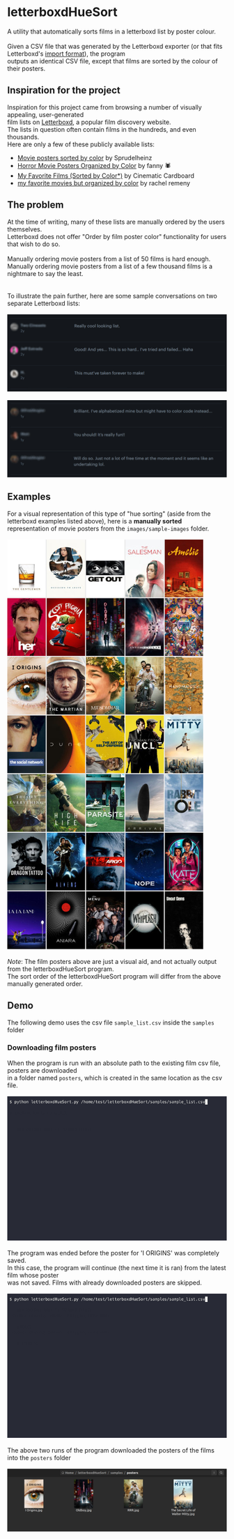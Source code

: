 # letterboxdHueSort

A utility that automatically sorts films in a letterboxd list by poster colour.
\
\
Given a CSV file that was generated by the Letterboxd exporter (or that fits Letterboxd's [import format](https://letterboxd.com/about/importing-data/)), the program
\
outputs an identical CSV file, except that films are sorted by the colour of their posters.

## Inspiration for the project

Inspiration for this project came from browsing a number of visually appealing, user-generated
\
film lists on [Letterboxd](https://letterboxd.com/), a popular film discovery website.
\
The lists in question often contain films in the hundreds, and even thousands.
\
Here are only a few of these publicly available lists:

- [Movie posters sorted by color](https://letterboxd.com/sprudelheinz/list/movie-posters-sorted-by-color/) by Sprudelheinz
- [Horror Movie Posters Organized by Color](https://letterboxd.com/cwspnn/list/horror-movie-posters-organized-by-color-1/) by  fanny 🕷
- [My Favorite Films (Sorted by Color*)](https://letterboxd.com/cinemacardboard/list/my-favorite-films-sorted-by-color/) by  Cinematic Cardboard
- [my favorite movies but organized by color](https://letterboxd.com/rachel_remeny/list/my-favorite-movies-but-organized-by-color/) by  rachel remeny

## The problem

At the time of writing, many of these lists are manually ordered by the users themselves.
\
Letterboxd does not offer "Order by film poster color" functionality for users that wish to do so.
\
\
Manually ordering movie posters from a list of 50 films is hard enough.
\
Manually ordering movie posters from a list of a few thousand films is a nightmare to say the least.
\
\
\
To illustrate the pain further, here are some sample conversations on two separate Letterboxd lists:
\
\
![user-tried-to-sort-by-color-but-failed](images/problem-to-solve/tried-and-failed.jpeg)
\
\
![user-does-not-have-free-time-to-sort-by-color](images/problem-to-solve/no-free-time.jpeg)

## Examples

For a visual representation of this type of "hue sorting" (aside from the letterboxd examples listed above), here is a **manually sorted**
\
representation of movie posters from the `images/sample-images` folder.
\
\
![approximate-order-of-manually-sorted-film-posters](images/manual-sort-examples/manual-sort-of-test-images.jpg)
\
\
_Note_: The film posters above are just a visual aid, and not actually output from the letterboxdHueSort program.
\
The sort order of the letterboxdHueSort program will differ from the above manually generated order.

## Demo

The following demo uses the csv file `sample_list.csv` inside the `samples` folder

### Downloading film posters

When the program is run with an absolute path to the existing film csv file, posters are downloaded
\
in a folder named `posters`, which is created in the same location as the csv file.
\
\
![posters-being-downloaded-into-posters-folder](images/gifs/get-posters.gif)
\
\
The program was ended before the poster for 'I ORIGINS' was completely saved.
\
In this case, the program will continue (the next time it is ran) from the latest film whose poster
\
was not saved. Films with already downloaded posters are skipped.
\
\
![existing-posters-being-skipped](images/gifs/skip-posters.gif)
\
\
The above two runs of the program downloaded the posters of the films into the `posters` folder
\
\
![posters-downloaded-into-the-posters-folder](images/posters-folder/downloaded-posters.png)
